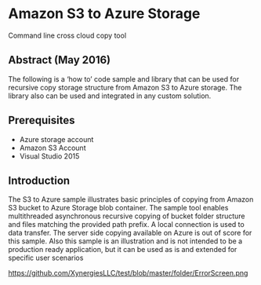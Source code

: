 # Amazon S3 to Azure Storage
Command line cross cloud copy tool

## Abstract (May 2016)
The following is a ‘how to’ code sample and library that can be used for recursive copy storage structure from Amazon S3 to Azure storage.  The library also can be used and integrated in any custom solution.

## Prerequisites
- Azure storage account
- Amazon S3 Account
- Visual Studio 2015

## Introduction
The S3 to Azure sample illustrates basic principles of copying from Amazon S3 bucket to Azure Storage blob container. The sample tool enables multithreaded asynchronous recursive copying of bucket folder structure and files matching the provided path prefix. A local connection is used to data transfer. The server side copying available on Azure is out of score for this sample. Also this sample is an illustration and is not intended to be a production ready application, but it can be used as is and extended for specific user scenarios 

https://github.com/XynergiesLLC/test/blob/master/folder/ErrorScreen.png
